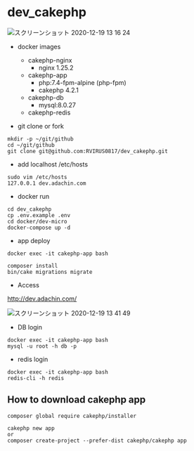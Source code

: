 # dev_cakephp

![スクリーンショット 2020-12-19 13 16 24](https://user-images.githubusercontent.com/5633085/102680644-77f4df00-41fd-11eb-9f15-fc1a36eb88cc.jpg)


- docker images
  - cakephp-nginx
    - nginx 1.25.2
  - cakephp-app
    - php:7.4-fpm-alpine (php-fpm)
    - cakephp 4.2.1
  - cakephp-db
    - mysql:8.0.27
  - cakephp-redis


- git clone or fork

```
mkdir -p ~/git/github
cd ~/git/github
git clone git@github.com:RVIRUS0817/dev_cakephp.git
```

- add localhost /etc/hosts

```
sudo vim /etc/hosts
127.0.0.1 dev.adachin.com
```

- docker run

```
cd dev_cakephp
cp .env.example .env
cd docker/dev-micro
docker-compose up -d
```

- app deploy

```
docker exec -it cakephp-app bash

composer install
bin/cake migrations migrate
``` 

- Access

http://dev.adachin.com/


![スクリーンショット 2020-12-19 13 41 49](https://user-images.githubusercontent.com/5633085/102680880-fe122500-41ff-11eb-9562-d284dd369142.jpg)


- DB login

```
docker exec -it cakephp-app bash
mysql -u root -h db -p
```

- redis login

```
docker exec -it cakephp-app bash
redis-cli -h redis
```

## How to download cakephp app

```
composer global require cakephp/installer

cakephp new app
or
composer create-project --prefer-dist cakephp/cakephp app
```
